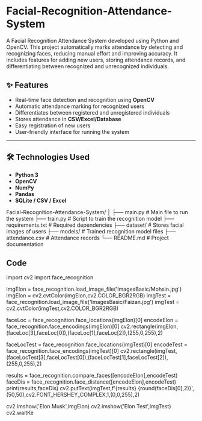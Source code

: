 # Facial-Recognition-Attendance-System
A Facial Recognition Attendance System developed using Python and OpenCV. This project automatically marks attendance by detecting and recognizing faces, reducing manual effort and improving accuracy. It includes features for adding new users, storing attendance records, and differentiating between recognized and unrecognized individuals.
## ✨ Features
- Real-time face detection and recognition using **OpenCV**  
- Automatic attendance marking for recognized users  
- Differentiates between registered and unregistered individuals  
- Stores attendance in **CSV/Excel/Database**  
- Easy registration of new users  
- User-friendly interface for running the system  

---

## 🛠️ Technologies Used
- **Python 3**  
- **OpenCV**  
- **NumPy**  
- **Pandas**  
- **SQLite / CSV / Excel**  

Facial-Recognition-Attendance-System/
│
├── main.py                 # Main file to run the system
├── train.py                # Script to train the recognition model
├── requirements.txt        # Required dependencies
├── dataset/                # Stores facial images of users
├── models/                 # Trained recognition model files
├── attendance.csv          # Attendance records
└── README.md               # Project documentation

## Code 
import cv2
import face_recognition
 
imgElon = face_recognition.load_image_file('ImagesBasic/Mohsin.jpg')
imgElon = cv2.cvtColor(imgElon,cv2.COLOR_BGR2RGB)
imgTest = face_recognition.load_image_file('ImagesBasic/Faizan.jpg')
imgTest = cv2.cvtColor(imgTest,cv2.COLOR_BGR2RGB)
 
faceLoc = face_recognition.face_locations(imgElon)[0]
encodeElon = face_recognition.face_encodings(imgElon)[0]
cv2.rectangle(imgElon,(faceLoc[3],faceLoc[0]),(faceLoc[1],faceLoc[2]),(255,0,255),2)
 
faceLocTest = face_recognition.face_locations(imgTest)[0]
encodeTest = face_recognition.face_encodings(imgTest)[0]
cv2.rectangle(imgTest,(faceLocTest[3],faceLocTest[0]),(faceLocTest[1],faceLocTest[2]),(255,0,255),2)
 
results = face_recognition.compare_faces([encodeElon],encodeTest)
faceDis = face_recognition.face_distance([encodeElon],encodeTest)
print(results,faceDis)
cv2.putText(imgTest,f'{results} {round(faceDis[0],2)}',(50,50),cv2.FONT_HERSHEY_COMPLEX,1,(0,0,255),2)
 
cv2.imshow('Elon Musk',imgElon)
cv2.imshow('Elon Test',imgTest)
cv2.waitKe

